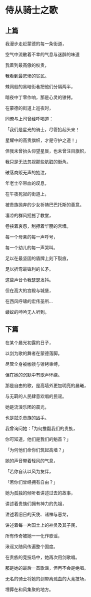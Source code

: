 # 侍从骑士之歌

## 上篇

我漫步走赶蒙德的每一条街道，

空气中流散着不幸的气息与迷醉的味道

我着到最高傲的权贵，

我看到最悲惨的贫民。

蛛网般的黑暗街巷把他们分隔两半，

暗夜中丁零作响，那是心灵的镣铐。

在蒙德的街道上巡夜时，

同僚与上司曾经呼喝道：

「我们是星光的骑士，尽管抬起头来！

星耀中的高贵旗帜，才是守护之道！」

但我未曾抬头仰望星辰，也未曾注目旗帜，

我只是无法忽视那些肮脏的街角。

破落商贩无声的抽泣，

年老士卒带血的叹息，

在午夜死寂的街道上，

被贵族抛弃的少女祈祷巴巴托斯的善意。

凄凉的群风摇撼了教堂，

卷挟着哀怨，刮擦着华丽的宫墙。

每一个母亲的每一声呼号，

每一个幼儿的每一声哭叫。

足以在最坚固的盾牌上刻下裂痕，

足以折弯最锋利的长矛。

这些声音令我瑟瑟发抖。

但在高大的宫殿与城堡，

在西风呼啸的宏伟圣所…

蝼蚁的呻吟无人听到。

## 下篇

在某个晨光初露的日子，

以剑为歌的舞者在蒙德落脚。

尽管全身被枷锁与镣铐束缚，

但在她的沉默中有歌声环绕。

那是自由的歌，是高墙外更加明亮的晨曦，

与无羁的人民肆意欢唱的民谣。

她是流浪乐团的晨光，

也是弑杀贵族的凶手。

我曾询问她：「为何推翻我们的贵族，

你可知道，他们是我们的魁首？」

「为何他们命你们筑起高墙？」

她的声音带着轻风的气息，

「若你自认以风为友伴，

「若你们曾经拥有自由？」

她为孤独的倾听者讲述过去的故事，

讲述着贵族们拥有神力的先祖，

讲述着旧日的天使、诸神与恶龙，

讲述着每一片国土上的神灵及其子民，

所有传奇被她一一化作歌谣，

湫谣又随风传遍整个国度。

在贵族的竞技场中，她再次用剑歌唱。

那是她的最后一首歌谣，但再不会是绝唱。

无名的骑士将她的剑带离溅血的大竞技场，

埋葬在和风集聚的地方。
